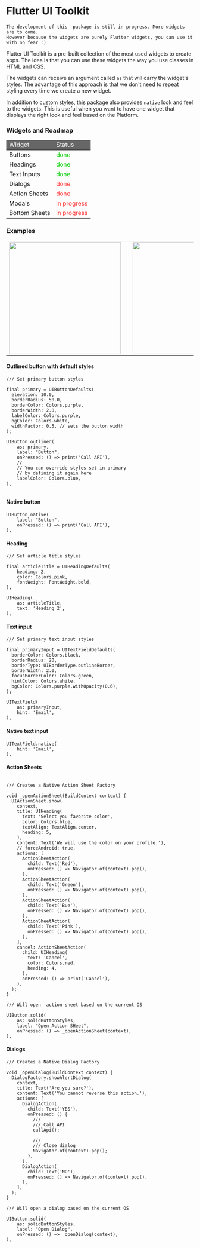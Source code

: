 # Flutter UI Toolkit
```
The development of this  package is still in progress. More widgets are to come.
However because the widgets are purely Flutter widgets, you can use it with no fear :)
```

Flutter UI Toolkit is a pre-built collection of the most used widgets to create apps.
The idea is that you can use these widgets the way you use classes in HTML and CSS.

The widgets can receive an argument called `as` that will carry the widget's styles.
The advantage of this approach is that we don't need to repeat styling every time we create a new widget.

In addition to custom styles, this package also provides `native` look and feel to the widgets.
This is useful when you want to have one widget that displays the right look and feel based on the Platform.



### Widgets and Roadmap

<table>
    <thead style="background-color: #666; color: #fff;">
        <tr>
            <td>Widget</td>
            <td>Status</td>
        </tr>
    </thead>
    <tbody>
        <tr>
            <td>Buttons</td>
            <td style="color: #0c0;">done</td>
        </tr>
        <tr>
            <td>Headings</td>
            <td style="color: #0c0;">done</td>
        </tr>
        <tr>
            <td>Text Inputs</td>
            <td style="color: #0c0;">done</td>
        </tr>
        <tr>
            <td>Dialogs</td>
            <td style="color: #ff3434;">done</td>
        </tr>
         <tr>
            <td>Action Sheets</td>
            <td style="color: #ff3434;">done</td>
        </tr>
        <tr>
            <td>Modals</td>
            <td style="color: #ff3434;">in progress</td>
        </tr>
        <tr>
            <td>Bottom Sheets</td>
            <td style="color: #ff3434;">in progress</td>
        </tr>
    </tbody>
</table>



### Examples

<table>
<tr>
<td><img src="https://firebasestorage.googleapis.com/v0/b/weddy-app-1.appspot.com/o/Simulator%20Screen%20Shot%20-%20iPhone%2012%20Pro%20-%202021-05-05%20at%2021.45.34.png?alt=media&token=17db3b6e-04b1-40b6-8aff-a47183fba202" width="300"></td>
<td><span style="width: 40px"></span></td>
<td><img src="https://firebasestorage.googleapis.com/v0/b/weddy-app-1.appspot.com/o/android.png?alt=media&token=c8b949d8-de64-4cb9-a7c7-2fa50a395fca" width="300"></td>
</tr>
</table>




#### Outlined button with default styles
```
/// Set primary button styles

final primary = UIButtonDefaults(
  elevation: 10.0,
  borderRadius: 50.0,
  borderColor: Colors.purple,
  borderWidth: 2.0,
  labelColor: Colors.purple,
  bgColor: Colors.white,
  widthFactor: 0.5, // sets the button width
);

UIButton.outlined(
    as: primary,
    label: "Button",
    onPressed: () => print('Call API'),
    //
    // You can override styles set in primary
    // by defining it again here
    labelColor: Colors.blue,
),


```
#### Native button
```
UIButton.native(
    label: "Button",
    onPressed: () => print('Call API'),
),

```

#### Heading
```
/// Set article title styles

final articleTitle = UIHeadingDefaults(
    heading: 2,
    color: Colors.pink,
    fontWeight: FontWeight.bold,
);

UIHeading(
    as: articleTitle,
    text: 'Heading 2',
),
```

#### Text input
```
/// Set primary text input styles

final primaryInput = UITextFieldDefaults(
  borderColor: Colors.black,
  borderRadius: 20,
  borderType: UIBorderType.outlineBorder,
  borderWidth: 2.0,
  focusBorderColor: Colors.green,
  hintColor: Colors.white,
  bgColor: Colors.purple.withOpacity(0.6),
);

UITextField(
    as: primaryInput,
    hint: 'Email',
),

```

#### Native text input
```
UITextField.native(
    hint: 'Email',
),
```
#### Action Sheets
```

/// Creates a Native Action Sheet Factory

void _openActionSheet(BuildContext context) {
  UIActionSheet.show(
    context,
    title: UIHeading(
      text: 'Select you favorite color',
      color: Colors.blue,
      textAlign: TextAlign.center,
      heading: 5,
    ),
    content: Text('We will use the color on your profile.'),
    // forceAndroid: true,
    actions: [
      ActionSheetAction(
        child: Text('Red'),
        onPressed: () => Navigator.of(context).pop(),
      ),
      ActionSheetAction(
        child: Text('Green'),
        onPressed: () => Navigator.of(context).pop(),
      ),
      ActionSheetAction(
        child: Text('Bue'),
        onPressed: () => Navigator.of(context).pop(),
      ),
      ActionSheetAction(
        child: Text('Pink'),
        onPressed: () => Navigator.of(context).pop(),
      ),
    ],
    cancel: ActionSheetAction(
      child: UIHeading(
        text: 'Cancel',
        color: Colors.red,
        heading: 4,
      ),
      onPressed: () => print('Cancel'),
    ),
  );
}

/// Will open  action sheet based on the current OS

UIButton.solid(
    as: solidButtonStyles,
    label: "Open Action SHeet",
    onPressed: () => _openActionSheet(context),
),

```

#### Dialogs
```
/// Creates a Native Dialog Factory

void _openDialog(BuildContext context) {
  DialogFactory.showAlertDialog(
    context,
    title: Text('Are you sure?'),
    content: Text('You cannot reverse this action.'),
    actions: [
      DialogAction(
        child: Text('YES'),
        onPressed: () {
          ///
          /// Call API
          callApi();

          ///
          /// Close dialog
          Navigator.of(context).pop();
        },
      ),
      DialogAction(
        child: Text('NO'),
        onPressed: () => Navigator.of(context).pop(),
      ),
    ],
  );
}

/// Will open a dialog based on the current OS

UIButton.solid(
    as: solidButtonStyles,
    label: "Open Dialog",
    onPressed: () => _openDialog(context),
),
```

